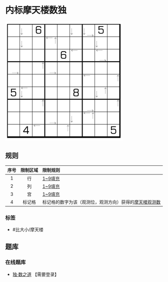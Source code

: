 # 内标摩天楼数独
<!-- START doctoc generated TOC please keep comment here to allow auto update -->
<!-- DON'T EDIT THIS SECTION, INSTEAD RE-RUN doctoc TO UPDATE -->

<!-- END doctoc generated TOC please keep comment here to allow auto update -->

![题](../../../images/sudoku/内标摩天楼数独.png)

## 规则

| 序号  | 限制区域 | 限制规则                          |
|:---:|:----:|:------------------------------|
|  1  |  行   | [1~9填充]                       |
|  2  |  列   | [1~9填充]                       |
|  3  |  宫   | [1~9填充]                       |
|  4  | 标记格  | 标记格的数字为该（观测位，观测方向）获得的[摩天楼观测数] |

### 标签

- #比大小/摩天楼

## 题库

### 在线题库

- [独·数之道](http://www.sudokufans.org.cn/lx/game.index.php?type=hmt) 【需要登录】

[1~9填充]: ../../../rules/rules.md#1to9填充
[摩天楼观测数]: ../../../rules/rules.md#摩天楼观测数
